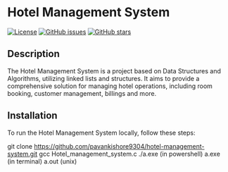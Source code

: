 # Hotel Management System

[![License](https://img.shields.io/badge/license-MIT-blue.svg)](LICENSE)
[![GitHub issues](https://img.shields.io/github/issues/yourusername/hotel-management-system)](https://github.com/yourusername/hotel-management-system/issues)
[![GitHub stars](https://img.shields.io/github/stars/yourusername/hotel-management-system)](https://github.com/yourusername/hotel-management-system/stargazers)

## Description

The Hotel Management System is a project based on Data Structures and Algorithms, utilizing linked lists and structures. It aims to provide a comprehensive solution for managing hotel operations, including room booking, customer management, billings and more.


## Installation
To run the Hotel Management System locally, follow these steps:

git clone https://github.com/pavankishore9304/hotel-management-system.git
gcc Hotel_management_system.c
./a.exe (in powershell)
a.exe (in terminal)
a.out (unix)


